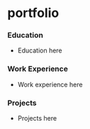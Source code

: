# portfolio

### Education
- Education here

### Work Experience
- Work experience here

### Projects
- Projects here
